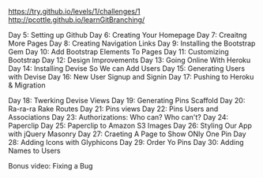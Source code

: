 https://try.github.io/levels/1/challenges/1
http://pcottle.github.io/learnGitBranching/



Day 5: Setting up Github
Day 6: Creating Your Homepage
Day 7: Creaitng More Pages
Day 8: Creating Navigation Links
Day 9: Installing the Bootstrap Gem
Day 10: Add Bootstrap Elements To Pages
Day 11: Customizing Bootstrap
Day 12: Design Improvements
Day 13: Going Online With Heroku
Day 14: Installing Devise So We can Add Users
Day 15: Generating Users with Devise
Day 16: New User Signup and Signin
Day 17: Pushing to Heroku & Migration

Day 18: Twerking Devise Views
Day 19: Generating Pins Scaffold
Day 20: Ra-ra-ra Rake Routes
Day 21: Pins views
Day 22: Pins Users and Associations
Day 23: Authorizations: Who can? Who can't?
Day 24: Paperclip
Day 25: Paperclip to Amazon S3 Images
Day 26: Styling Our App with jQuery Masonry
Day 27: Craeting A Page to Show ONly One Pin
Day 28: Adding Icons with Glyphicons
Day 29: Order Yo Pins
Day 30:  Adding Names to Users

Bonus video: Fixing a Bug 